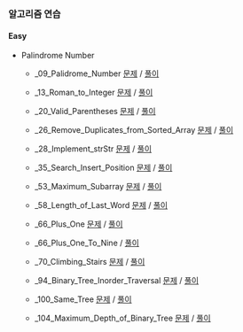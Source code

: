 
### 알고리즘 연습

#### Easy 

- Palindrome Number

    - _09_Palidrome_Number [문제](./resource/_09_Palidrome_Number.md) / [풀이](./src/_09_Palidrome_Number.ts)

    - _13_Roman_to_Integer [문제](./resource/_13_Roman_to_Integer.md) / [풀이](./src/_13_Roman_to_Integer.ts)

    - _20_Valid_Parentheses [문제](./resource/_20_Valid_Parentheses.md) / [풀이](./src/_20_Valid_Parentheses.ts)

    - _26_Remove_Duplicates_from_Sorted_Array [문제](./resource/_26_Remove_Duplicates_from_Sorted_Array.md) / [풀이](./src/_26_Remove_Duplicates_from_Sorted_Array.ts)

    - _28_Implement_strStr [문제](./resource/_28_Implement_strStr.md) / [풀이](./src/_28_Implement_strStr.ts)

    - _35_Search_Insert_Position [문제](./resource/_35_Search_Insert_Position.md) / [풀이](./src/_35_Search_Insert_Position.ts)

    - _53_Maximum_Subarray [문제](./resource/_53_Maximum_Subarray.md) / [풀이](./src/_53_Maximum_Subarray.ts)

    - _58_Length_of_Last_Word [문제](./resource/_58_Length_of_Last_Word.md) / [풀이](./src/_58_Length_of_Last_Word.ts)


    - _66_Plus_One [문제](./resource/_66_Plus_One.md) / [풀이](./src/_66_Plus_One.ts)

    - _66_Plus_One_To_Nine / [풀이](./src/_66_Plus_One_To_Nine.ts)

    - _70_Climbing_Stairs [문제](./resource/_70_Climbing_Stairs.md) / [풀이](./src/_70_Climbing_Stairs.ts)

    - _94_Binary_Tree_Inorder_Traversal [문제](./resource/_94_Binary_Tree_Inorder_Traversal.md) / [풀이](./src/_94_Binary_Tree_Inorder_Traversal.ts)

    - _100_Same_Tree [문제](./resource/_100_Same_Tree.md) / [풀이](./src/_100_Same_Tree.ts)

    - _104_Maximum_Depth_of_Binary_Tree [문제](./resource/_104_Maximum_Depth_of_Binary_Tree.md) / [풀이](./src/_104_Maximum_Depth_of_Binary_Tree.ts)